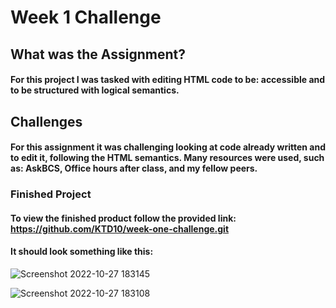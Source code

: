 # Week 1 Challenge 


## What was the Assignment? 

#### For this project I was tasked with editing HTML code to be: accessible and to be structured with logical semantics. 


## Challenges

#### For this assignment it was challenging looking at code already written and to edit it, following the HTML semantics. Many resources were used, such as: AskBCS, Office hours after class, and my fellow peers. 


### Finished Project

#### To view the finished product follow the provided link: https://github.com/KTD10/week-one-challenge.git

#### It should look something like this:

![Screenshot 2022-10-27 183145](https://user-images.githubusercontent.com/110429983/198410384-ddd529c4-bbe2-460b-889f-4d0e0ccd97c2.png)

![Screenshot 2022-10-27 183108](https://user-images.githubusercontent.com/110429983/198410402-85dc5301-4f63-4e3d-a32a-470c376eb6fd.png)
